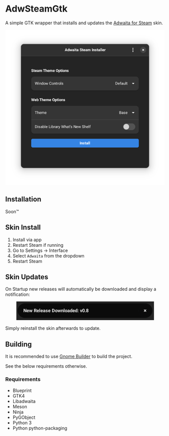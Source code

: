 # AdwSteamGtk

A simple GTK wrapper that installs and updates the [Adwaita for Steam](https://github.com/tkashkin/Adwaita-for-Steam) skin.

<p align="center"><img src="img/screen.png?raw=true" /></p>

## Installation

Soon™

## Skin Install

1. Install via app
2. Restart Steam if running
3. Go to Settings -> Interface
4. Select `Adwaita` from the dropdown
5. Restart Steam 

## Skin Updates

On Startup new releases will automatically be downloaded and display a notification:

<p align="center"><img src="img/update.png?raw=true" /></p>

Simply reinstall the skin afterwards to update.

## Building

It is recommended to use [Gnome Builder](https://wiki.gnome.org/Apps/Builder) to build the project.

See the below requirements otherwise.

### Requirements

- Blueprint
- GTK4
- Libadwaita
- Meson 
- Ninja 
- PyGObject
- Python 3
- Python python-packaging

